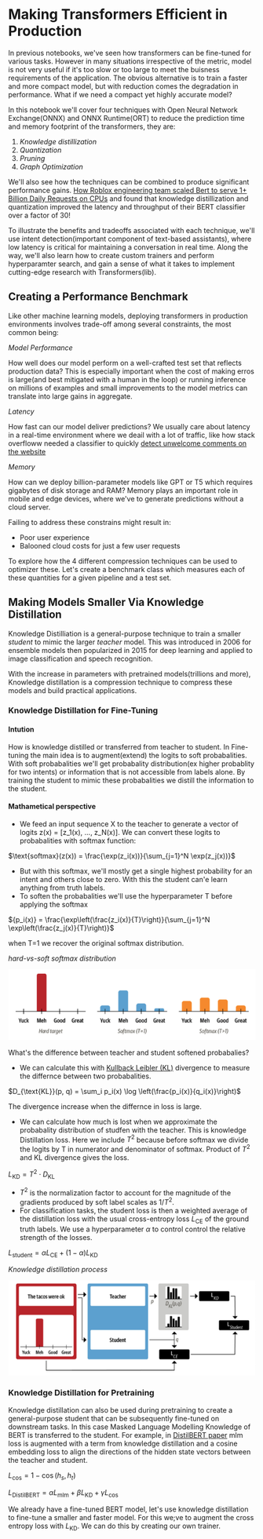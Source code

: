 # Making Transformers Efficient in Production

In previous notebooks, we've seen how transformers can be fine-tuned for various tasks. However in many situations irrespective of the metric, model is not very useful if it's too slow or too large to meet the buisness requirements of the application. The obvious alternative is to train a faster and more compact model, but with reduction comes the degradation in performance. What if we need a compact yet highly accurate model?

In this notebook we'll cover four techniques with Open Neural Network Exchange(ONNX) and ONNX Runtime(ORT) to reduce the prediction time and memory footprint of the transformers, they are:

  1. *Knowledge distillization*
  2. *Quantization*
  3. *Pruning*
  4. *Graph Optimization*

We'll also see how the techniques can be combined to produce significant performance gains. [How Roblox engineering team scaled Bert to serve 1+ Billion Daily Requests on CPUs](https://medium.com/@quocnle/how-we-scaled-bert-to-serve-1-billion-daily-requests-on-cpus-d99be090db26) and found that knowledge distillization and quantization improved the latency and throughput of their BERT classifier over a factor of 30!

To illustrate the benefits and tradeoffs associated with each technique, we'll use intent detection(important component of text-based assistants), where low latency is critical for maintaining a conversation in real time.
Along the way, we'll also learn how to create custom trainers and perform hyperparamter search, and gain a sense of what it takes to implement cutting-edge research with Transformers(lib).

## Creating a Performance Benchmark

Like other machine learning models, deploying transformers in production environments involves trade-off among several constraints, the most common being:

*Model Performance*

How well does our model perform on a well-crafted test set that reflects production data? This is especially important when the cost of making erros is large(and best mitigated with a human in the loop) or running inference on millions of examples and small improvements to the model metrics can translate into large gains in aggregate.

*Latency*

How fast can our model deliver predictions? We usually care about latency in a real-time environment where we deail with a lot of traffic, like how stack overfloww needed a classifier to quickly [detect unwelcome comments on the website](https://stackoverflow.blog/2020/04/09/the-unfriendly-robot-automatically-flagging-unwelcoming-comments/)

*Memory*

How can we deploy billion-parameter models like GPT or T5 which requires gigabytes of disk storage and RAM? Memory plays an important role in mobile and edge devices, where we've to generate predictions without a cloud server.

Failing to address these constrains might result in:

* Poor user experience
* Balooned cloud costs for just a few user requests

To explore how the 4 different compression techniques can be used to optimizer these. Let's create a benchmark class which measures each of these quantities for a given pipeline and a test set.

## Making Models Smaller Via Knowledge Distillation

Knowledge Distilliation is a general-purpose technique to train a smaller *student* to mimic the larger *teacher* model. This was introduced in 2006 for ensemble models then popularized in 2015 for deep learning and applied to image classification and speech recognition.

With the increase in parameters with pretrained models(trillions and more), Knowledge distillation is a compression technique to compress these models and build practical applications.

### Knowledge Distillation for Fine-Tuning

#### Intution
How is knowledge distilled or transferred from teacher to student. In Fine-tuning the main idea is to augment(extend) the logits to soft probabalities. With soft probabalities we'll get probabality distribution(ex higher probablity for two intents) or information that is not accessible from labels alone. By training the student to mimic these probabalities we distill the information to the student.

#### Mathametical perspective

* We feed an input sequence X to the teacher to generate a vector of logits z(x) = [z_1(x), ..., z_N(x)]. We can convert these logits to probabalities with softmax function:

$\text{softmax}(z(x)) = \frac{\exp(z_i(x))}{\sum_{j=1}^N \exp(z_j(x))}$

* But with this softmax, we'll mostly get a single highest probability for an intent and others close to zero. With this the student can'e learn anything from truth labels.
* To soften the probabalities we'll use the hyperparameter T before applying the softmax

${p_i(x)} = \frac{\exp\left(\frac{z_i(x)}{T}\right)}{\sum_{j=1}^N \exp\left(\frac{z_j(x)}{T}\right)}$

when T=1 we recover the original softmax distribution.

*hard-vs-soft softmax distribution*

![alt](../notes/images/8-Making-transformers-efficient-in-production/hard-vs-soft-softmax.png?raw=1)

What's the difference between teacher and student softened probabalies?

* We can calculate this with [Kullback Leibler (KL)](https://en.wikipedia.org/wiki/Kullback%E2%80%93Leibler_divergence) divergence to measure the differnce between two probabalities.

$D_{\text{KL}}(p, q) = \sum_i p_i(x) \log \left(\frac{p_i(x)}{q_i(x)}\right)$

The divergence increase when the differnce in loss is large.

* We can calculate how much is lost when we approximate the probabality distribution of studfen with the teacher. This is knowledge Distillation loss. Here we include $T^2$ because before softmax we divide the logits by T in numerator and denominator of softmax. Product of $T^2$ and KL divergence gives the loss.

$L_{\text{KD}} = T^2 \cdot D_{\text{KL}}$

* $T^2$ is the normalization factor to account for the magnitude of the gradients produced by soft label scales as 1/$T^2$.
* For classification tasks, the student loss is then a weighted average of the distillation loss with the usual cross-entropy loss $L_{\text{CE}}$ of the ground truth labels. We use a hyperparameter $\alpha$ to control control the relative strength of the losses.

$L_{\text{student}} = \alpha L_{\text{CE}} + (1 - \alpha) L_{\text{KD}}$

*Knowledge distillation process*


![alt](../notes/images/8-Making-transformers-efficient-in-production/entire-distillation-process.png?raw=1)

### Knowledge Distillation for Pretraining

Knowledge distillation can also be used during pretraining to create a general-purpose student that can be subsequently fine-tuned on downstream tasks. In this case Masked Language Modelling Knowledge of BERT is transferred to the student. For example, in [DistilBERT paper](https://arxiv.org/abs/1910.01108) mlm loss is augmented with a term from knowledge distillation and a cosine embedding loss to align the directions of the hidden state vectors between the teacher and student.

$L_{\text{cos}} = 1 - \cos(h_s, h_t)$

$L_{\text{DistilBERT}} = \alpha L_{\text{mlm}} + \beta L_{\text{KD}} + \gamma L_{\text{cos}}$

We already have a fine-tuned BERT model, let's use knowledge distillation to fine-tune a smaller and faster model. For this we;ve to augment the cross entropy loss with $L_{\text{KD}}$. We can do this by creating our own trainer.
